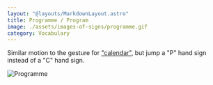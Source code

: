 ```yaml
---
layout: "@layouts/MarkdownLayout.astro"
title: Programme / Program
image: ./assets/images-of-signs/programme.gif
category: Vocabulary
---
```


Similar motion to the gesture for ["calendar"](./calendar),
but jump a "P" hand sign instead of a "C" hand sign.

![Programme](@signs/programme.gif)
